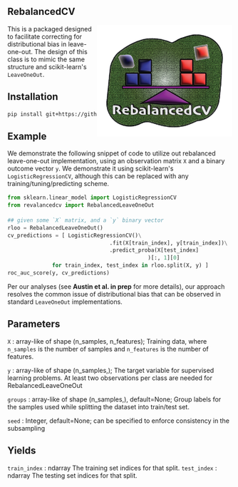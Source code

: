 RebalancedCV
-------------------------
<img src='vignettes/RLOOCV-logo.png' align="right" height="250" />

This is a packaged designed to facilitate correcting for distributional bias in leave-one-out. The design of this class is to mimic the same structure and scikit-learn's `LeaveOneOut`.

Installation
-------------------
```bash
pip install git+https://github.com/korem-lab/RebalancedLeaveOneOut.git
```

Example
-----------------
We demonstrate the following snippet of code to utilize out rebalanced leave-one-out implementation, using an observation matrix `X` and a binary outcome vector `y`. We demonstrate it using scikit-learn's `LogisticRegressionCV`, although this can be replaced with any training/tuning/predicting scheme. 

```python
from sklearn.linear_model import LogisticRegressionCV
from revalancedcv import RebalancedLeaveOneOut

## given some `X` matrix, and a `y` binary vector
rloo = RebalancedLeaveOneOut()
cv_predictions = [ LogisticRegressionCV()\
                                .fit(X[train_index], y[train_index])\
                                .predict_proba(X[test_index]
                                            )[:, 1][0]
              for train_index, test_index in rloo.split(X, y) ]
roc_auc_score(y, cv_predictions)
```

Per our analyses (see **Austin et al. in prep** for more details), our approach resolves the common issue of distributional bias that can be observed in standard `LeaveOneOut` implementations. 


Parameters
----------
`X` : array-like of shape (n_samples, n_features); Training data, where `n_samples` is the number of samples and `n_features` is the number of features.

`y` : array-like of shape (n_samples,); The target variable for supervised learning problems.  At least two observations per class are needed for RebalancedLeaveOneOut

`groups` : array-like of shape (n_samples,), default=None; Group labels for the samples used while splitting the dataset into
    train/test set.
    
`seed` : Integer, default=None; can be specified to enforce consistency in the subsampling

Yields
-------
`train_index` : ndarray
    The training set indices for that split.
`test_index` : ndarray
    The testing set indices for that split.

